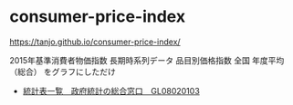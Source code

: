 # consumer-price-index

https://tanjo.github.io/consumer-price-index/

2015年基準消費者物価指数 長期時系列データ 品目別価格指数 全国 年度平均 （総合） をグラフにしただけ

- [統計表一覧　政府統計の総合窓口　GL08020103](http://www.e-stat.go.jp/SG1/estat/List.do?bid=000001074221&cycode=0)
